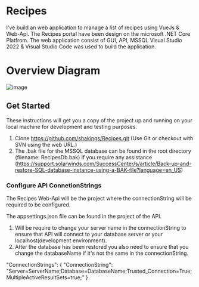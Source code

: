 # Recipes

I've build an web application to manage a list of recipes using VueJs & Web-Api.
The Recipes portal have been design on the microsoft .NET Core Platfrom. The web application consist of GUI, API, MSSQL 
Visual Studio 2022 & Visual Studio Code was used to build the application.

# Overview Diagram

![image](https://user-images.githubusercontent.com/4200022/204269324-25716f06-e570-41c0-be92-99f34ee401cf.png)

## Get Started
These instructions will get you a copy of the project up and running on your local machine for development and testing purposes.

1.  Clone https://github.com/shakings/Recipes.git 
    (Use Git or checkout with SVN using the web URL.)
2.  The .bak file for the MSSQL database can be found in the root directory (filename: RecipesDb.bak) 
    if you require any assistance (https://support.solarwinds.com/SuccessCenter/s/article/Back-up-and-restore-SQL-database-instance-using-a-BAK-file?language=en_US)

### Configure API ConnetionStrings
The Recipes Web-Api will be the project where the connectionString will be required to be configured.

The appsettings.json file can be found in the project of the API.

1.  Will be require to change your server name in the connectionString to ensure that API will connect to your database server or your localhost(development environment).
2.  After the database has been restored you also need to ensure that you change the databaseName if it's not the same in the connectionString.

"ConnectionStrings": {
    "ConnectionString": "Server=ServerName;Database=DatabaseName;Trusted_Connection=True;MultipleActiveResultSets=true;"
  }
